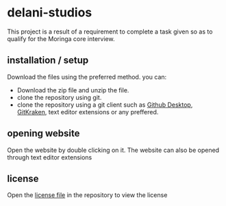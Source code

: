 # delani-studios

This project is a result of a requirement to complete a task given so as to qualify for the Moringa core interview.

## installation / setup

Download the files using the preferred method. you can:
- Download the zip file and unzip the file.
- clone the repository using git.
- clone the repository using a git client such as [Github Desktop](https://desktop.github.com/), [GitKraken](https://www.gitkraken.com/), text editor extensions or any preffered.

## opening website

Open the website by double clicking on it.
The website can also be opened through text editor extensions

## license
Open the [license file](https://github.com/ThukuWakogi/delani-studios/blob/master/README.md) in the repository to view the license
